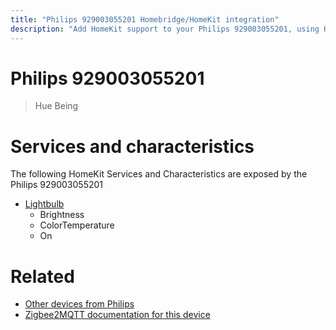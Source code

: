 ```yaml
---
title: "Philips 929003055201 Homebridge/HomeKit integration"
description: "Add HomeKit support to your Philips 929003055201, using Homebridge, Zigbee2MQTT and homebridge-z2m."
---
```

<!---
This file has been GENERATED using src/docgen/docgen.ts
DO NOT EDIT THIS FILE MANUALLY!
-->
# Philips 929003055201
> Hue Being


# Services and characteristics
The following HomeKit Services and Characteristics are exposed by
the Philips 929003055201

* [Lightbulb](../../light.md)
  * Brightness
  * ColorTemperature
  * On


# Related
* [Other devices from Philips](../index.md#philips)
* [Zigbee2MQTT documentation for this device](https://www.zigbee2mqtt.io/devices/929003055201.html)